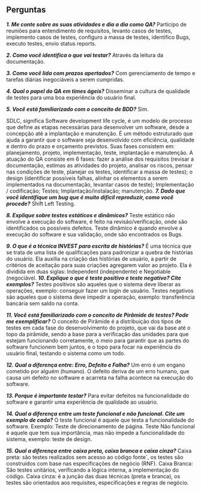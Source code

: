 ## Perguntas
***1. Me conte sobre as suas atividades e dia a dia como QA?***
 Participo de reuniões para entendimento de requisitos, levanto casos de testes, implemento casos de testes, configuro a massa de testes, identifico Bugs, executo testes, envio status reports.

***2. Como você identifica o que vai testar?***
Através da leitura da documentação.

***3. Como você lida com prazos apertados?***
Com gerenciamento de tempo e tarefas diárias inegociáveis a serem cumpridas.

***4. Qual o papel do QA em times ágeis?***
Disseminar a cultura de qualidade de testes para uma boa experiência do usuário final.

***5. Você está familiarizado com o conceito de BDD?***
Sim.

SDLC, significa Software development life cycle, é um modelo de processo que define as etapas necessárias para desenvolver um software, desde a concepção até a implantação e manutenção. É um método estruturado que ajuda a garantir que o software seja desenvolvido com eficiência, qualidade e dentro do prazo e orçamento previstos. Suas fases consistem em: planejamento, projeto, implementação, teste, implantação e manutenção. A atuação do QA consiste em 6 fases: fazer a análise dos requisitos (revisar a documentação, estimas as atividades do projeto, analisar os riscos, pensar nas condições de teste, planejar os testes, identificar a massa de testes); o design (identificar possíveis falhas, alinhar os elementos a serem implementados na documentação, levantar casos de teste); Implementação / codificação; Testes; Implantação/instalação; manutenção.
***7. Dado que você identifique um bug que é muito dificil reproduzir, como você procede?***
Shift Left Testing.

***8. Explique sobre testes estáticos e dinâmicos?***
Teste estático não envolve a execução do software, é feito na revisão/verificação, onde são identificados os possíveis defeitos. 
Teste dinâmico é quando envolve a execução do software e sua validação, onde são encontrados os Bugs. 


***9. O que é a técnica INVEST para escrita de histórias?***
É uma técnica que se trata de uma lista de qualificações para padronizar a quebra de histórias do usuário. Ela auxilia na criação das histórias de usuário, a partir de critérios de aceitação para suas criações agregarem valor ao projeto. Ela é dividida em duas siglas: Independent (independente) e Negotiable (negociável.
***10. Explique o que é teste positivo e teste negativo? Cite exemplos?***
Testes positivos são aqueles que o sistema deve liberar as operações, exemplo: conseguir fazer um login de usuário.
Testes negativos são aqueles que o sistema deve impedir a operação, exemplo: transferência bancária sem saldo na conta.


***11. Você está familiarizado com o conceito de Pirâmide de testes? Pode me exemplificar?***
O conceito de Pirâmide é a distribuição dos tipos de testes em cada fase do desenvolvimento do projeto, que vai da base até o topo da pirâmide, sendo a base para a verificação das unidades para que estejam funcionando corretamente, o meio para garantir que as partes do software funcionem bem juntos, e o topo para focar na experiência do usuário final, testando o sistema como um todo.

***12. Qual a diferença entre: Erro, Defeito e Falha?***
Um erro é um engano cometido por alguém (humano). O defeito deriva de um erro humano, que causa um defeito no software e acarreta na falha acontece na execução do software.

***13. Porque é importante testar?***
Para evitar defeitos na funcionalidade do software e garantir uma experiência de qualidade ao usuário.

***14.  Qual a diferença entre um teste funcional e não funcional. Cite um exemplo de cada?***
O teste funcional é aquele que testa a funcionalidade do software. Exemplo: Teste de direcionamento de página. 
Teste Não funcional é aquele que tem sua importância, mas não impede a funcionalidade do sistema, exemplo: teste de design.

***15. Qual a diferença entre caixa preta, caixa branca e caixa cinza?***
Caixa preta: são testes realizados sem acesso ao código fonte`, os testes são construídos com base nas especificações de negócio (RNF).
Caixa Branca: São testes unitários, verificando a lógica interna, a implementação do código. 
Caixa cinza: é a junção das duas técnicas (preta e branca), os testes são orientados aos requisites, especificações e regras de negócio.  


